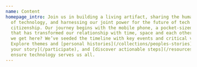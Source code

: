 ```yaml
---
name: Content
homepage_intro: Join us in building a living artifact, sharing the human impact
  of technology, and harnessing our joint power for the future of tech
  citizenship. Our journey begins with the mobile phone, a pocket-sized marvel
  that has transformed our relationship with time, space and each other. How did
  we get here? We’ve seeded the timeline with key events and critical voices.
  Explore themes and [personal histories](/collections/peoples-stories), [add
  your story](/participate), and [discover actionable steps](/resources) to
  ensure technology serves us all.
---
```

